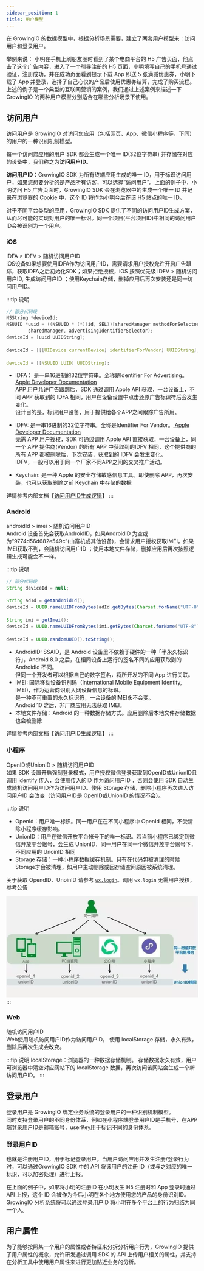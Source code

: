 ```yaml
---
sidebar_position: 1
title: 用户模型
---
```

在 GrowingIO 的数据模型中，根据分析场景需要，建立了两套用户模型来：访问用户和登录用户。

举例来说：
小明在手机上刷朋友圈时看到了某个电商平台的 H5 广告页面，他点击了这个广告内容，进入了一个引导注册的 H5 页面，小明填写自己的手机号通过验证，注册成功，并在成功页面看到提示下载 App 即送 5 张满减优惠券，小明下载了 App 并登录，选择了自己心仪的产品后使用优惠券结算，完成了购买流程。
上述的例子是一个典型的互联网营销的案例，我们通过上述案例来描述一下 GrowingIO 的两种用户模型分别适合在哪些分析场景下使用。

## 访问用户
访问用户是 GrowingIO 对访问您应用（包括网页、App、微信小程序等，下同）的用户的一种识别机制模型。

每一个访问您应用的用户 SDK 都会生成一个唯一 ID(32位字符串) 并存储在对应的设备中，我们称之为**访问用户ID**。

**访问用户ID**：GrowingIO SDK 为所有终端应用生成的唯一 ID，用于标识访问用户，如果您想要分析的是产品所有访客，可以选择“访问用户”。上面的例子中，小明访问 H5 广告页面时，GrowingIO SDK 会在浏览器中的生成一个唯一 ID 并记录在浏览器的 Cookie 中，这个 ID 将作为小明今后在该 H5 站点的唯一 ID。

对于不同平台类型的应用，GrowingIO SDK 提供了不同的访问用户ID生成方案，从而尽可能的实现对用户的唯一标识。同一个项目(平台项目ID)中相同的访问用户ID会被识别为一个用户。

### iOS
IDFA > IDFV > 随机访问用户ID<br/>
iOS设备如果想要使用IDFA作为访问用户ID，需要请求用户授权允许开启广告跟踪，获取IDFA之后初始化SDK；如果拒绝授权，iOS 按照优先级 IDFV > 随机访问用户ID, 生成访问用户ID ；使用Keychain存储，删掉应用后再次安装还是同一访问用户ID。

:::tip 说明
```c
// 部分代码段
NSString *deviceId;
NSUUID *uuid = ((NSUUID * (*)(id, SEL))[sharedManager methodForSelector:advertisingIdentifierSelector])(
        sharedManager, advertisingIdentifierSelector);
deviceId = [uuid UUIDString];

deviceId = [[[UIDevice currentDevice] identifierForVendor] UUIDString];

deviceId = [[NSUUID UUID] UUIDString];
```
* IDFA： 是一串16进制的32位字符串。全称是Identifier For Advertising。[Apple Developer Documentation](https://developer.apple.com/documentation/adsupport/asidentifiermanager/1614151-advertisingidentifier/)<br/>
  APP 用户允许广告跟踪后，SDK 通过调用 Apple API 获取，一台设备上，不同 APP 获取到的 IDFA 相同，用户在设备设置中点击还原广告标识符后会发生变化。<br/>
  设计目的是，标识用户设备，用于提供给各个APP之间跟踪广告所用。
  
* IDFV: 是一串16进制的32位字符串。全称是Identifier For Vendor。[ Apple Developer Documentation](https://developer.apple.com/documentation/uikit/uidevice/1620059-identifierforvendor)<br/>
  无需 APP 用户授权，SDK 可通过调用 Apple API 直接获取，一台设备上，同一个 APP 提供商(Vendor) 的所有 APP 中获取到的IDFV 相同，这个提供商的所有 APP 都被删除后，下次安装，获取到的 IDFV 会发生变化。<br/>
  IDFV，一般可以用于同一个厂家不同APP之间的交叉推广活动。
* Keychain: 是一种 Apple 的安全存储敏感信息⼯具。即使删除 APP，再次安装，也可以获取删除之前 Keychain 中存储的数据

详情参考内部文档【[访问用户ID生成逻辑](https://growingio.atlassian.net/wiki/spaces/SDK/pages/2652209369/id)】
:::

### Android
androidId > imei > 随机访问用户ID<br/>
Android 设备首先会获取AndroidID，如果AndroidID 为空或为“9774d56d682e549c”(山寨机或其他设备)，会请求用户授权获取IMEI，如果IMEI获取不到，会随机访问用户ID ；使用本地文件存储，删掉应用后再次按照逻辑生成可能会不一样。

:::tip 说明
```java
// 部分代码段
String deviceId = null;

String adId = getAndroidId();
deviceId = UUID.nameUUIDFromBytes(adId.getBytes(Charset.forName("UTF-8"))).toString();
        
String imi = getImei();
deviceId = UUID.nameUUIDFromBytes(imi.getBytes(Charset.forName("UTF-8"))).toString();

deviceId = UUID.randomUUID().toString();
```
* AndroidID: SSAID，是 Android 设备里不依赖于硬件的一种「半永久标识符」，Android 8.0 之后，在相同设备上运行的签名不同的应用获取到的 AndroidId 不同。<br/>
  但同一个开发者可以根据自己的数字签名，将所开发的不同 App 进行关联。<br/>
* IMEI: 国际移动设备识别码（International Mobile Equipment Identity, IMEI)，作为运营商识别入网设备信息的标识。<br/> 
  是一种不可重置的永久标识符，一台设备的IMEI永不会变。<br/>
  Android 10 之后，非厂商应用无法获取 IMEI。
* 本地文件存储：Android 的一种数据存储方式。应用删除后本地文件存储数据也会被删除
  
详情参考内部文档【[访问用户ID生成逻辑](https://growingio.atlassian.net/wiki/spaces/SDK/pages/2652209369/id)】
:::
### 小程序
OpenID或UnionID  > 随机访问用户ID<br/>
如果 SDK 设置开启强制登录模式，用户授权微信登录获取到OpenID或UnionID且调用 identify 传入，会使用传入的ID 作为访问用户ID ，否则会使用 SDK 自动生成随机访问用户ID作为访问用户ID。使用 Storage 存储，删除小程序再次进入访问用户ID 会改变（访问用户ID是 OpenID或UnionID 的情况不会）。

:::tip 说明
* OpenId：用户唯一标识。同一用户在在不同小程序中 OpenId 相同，不受清除小程序缓存影响。
* UnionID：用户在微信开放平台帐号下的唯一标识。若当前小程序已绑定到微信开放平台帐号，会生成 UnionID，同一用户在同一个微信开放平台账号下，不同应用的 UnoinID 相同
* Storage 存储：一种小程序数据缓存机制。只有在代码包被清理的时候Storage才会被清理，如用户主动删除或因存储空间原因被系统清理。

关于获取 OpendID、UnoinID 请参考 [`wx.login`](https://developers.weixin.qq.com/miniprogram/dev/api/open-api/login/wx.login.html)。调用 `wx.login` 无需用户授权，参考[公告](https://developers.weixin.qq.com/community/develop/doc/00022c683e8a80b29bed2142b56c01?highLine=wx.login)

![openId-unionId](./../../../static/img/sdk/openId-unionId.png)
:::
### Web
随机访问用户ID<br/>
Web使用随机访问用户ID作为访问用户ID，  使用 localStorage 存储，永久有效，删除后再次生成会改变。

:::tip 说明
localStorage：浏览器的一种数据存储机制。 存储数据永久有效，用户可浏览器中清空对应网站下的 localStorage 数据，再次访问该网站会生成一个新访问用户ID。
:::

## 登录用户
登录用户是 GrowingIO 绑定业务系统的登录用户的一种识别机制模型。<br/>
同时支持登录用户的不同身份体系，例如在小程序端登录用户ID是手机号，在APP端登录用户ID是邮箱账号，userKey用于标记不同的身份体系。

### 登录用户ID
也就是注册用户ID，用于标记登录用户。当用户访问应用并发生注册/登录行为时，可以通过GrowingIO SDK 中的 API 将该用户的注册 ID（或与之对应的唯一标识，可以加密处理）进行上报。

在上面的例子中，如果将小明的注册ID 在小明发生 H5 注册时和 App 登录时通过 API 上报，这个 ID 会被作为今后小明在各个地方使用您的产品的身份识别ID。GrowingIO 分析系统将可以通过登录用户ID 将小明在多个平台上的行为归结为同一个人。

## 用户属性
为了能够按照某一个用户的属性或者特征来分拆分析用户行为，GrowingIO 提供了用户属性的概念，允许研发通过调用 SDK 的 API 上传用户相关的属性，并支持在分析工具中使用用户属性来进行更加贴近业务的分析。

